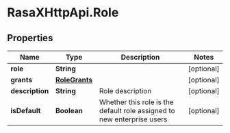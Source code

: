 # RasaXHttpApi.Role

## Properties

Name | Type | Description | Notes
------------ | ------------- | ------------- | -------------
**role** | **String** |  | [optional] 
**grants** | [**RoleGrants**](RoleGrants.md) |  | [optional] 
**description** | **String** | Role description | [optional] 
**isDefault** | **Boolean** | Whether this role is the default role assigned to new enterprise users | [optional] 


